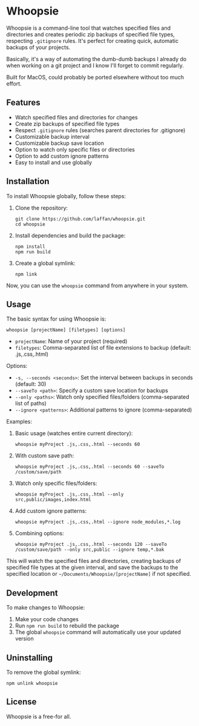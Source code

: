 # Whoopsie

Whoopsie is a command-line tool that watches specified files and directories and creates periodic zip backups of specified file types, respecting `.gitignore` rules. It's perfect for creating quick, automatic backups of your projects.

Basically, it's a way of automating the dumb-dumb backups I already do when working on a git project and I know I'll forget to commit regularly.  

Built for MacOS, could probably be ported elsewhere without too much effort.

## Features

- Watch specified files and directories for changes
- Create zip backups of specified file types
- Respect `.gitignore` rules (searches parent directories for .gitignore)
- Customizable backup interval
- Customizable backup save location
- Option to watch only specific files or directories
- Option to add custom ignore patterns
- Easy to install and use globally

## Installation

To install Whoopsie globally, follow these steps:

1. Clone the repository:
   ```
   git clone https://github.com/laffan/whoopsie.git
   cd whoopsie
   ```

2. Install dependencies and build the package:
   ```
   npm install
   npm run build
   ```

3. Create a global symlink:
   ```
   npm link
   ```

Now, you can use the `whoopsie` command from anywhere in your system.

## Usage

The basic syntax for using Whoopsie is:

```
whoopsie [projectName] [filetypes] [options]
```

- `projectName`: Name of your project (required)
- `filetypes`: Comma-separated list of file extensions to backup (default: .js,.css,.html)

Options:
- `-s, --seconds <seconds>`: Set the interval between backups in seconds (default: 30)
- `--saveTo <path>`: Specify a custom save location for backups
- `--only <paths>`: Watch only specified files/folders (comma-separated list of paths)
- `--ignore <patterns>`: Additional patterns to ignore (comma-separated)

Examples:

1. Basic usage (watches entire current directory):
   ```
   whoopsie myProject .js,.css,.html --seconds 60
   ```

2. With custom save path:
   ```
   whoopsie myProject .js,.css,.html --seconds 60 --saveTo /custom/save/path
   ```

3. Watch only specific files/folders:
   ```
   whoopsie myProject .js,.css,.html --only src,public/images,index.html
   ```

4. Add custom ignore patterns:
   ```
   whoopsie myProject .js,.css,.html --ignore node_modules,*.log
   ```

5. Combining options:
   ```
   whoopsie myProject .js,.css,.html --seconds 120 --saveTo /custom/save/path --only src,public --ignore temp,*.bak
   ```

This will watch the specified files and directories, creating backups of specified file types at the given interval, and save the backups to the specified location or `~/Documents/Whoopsie/[projectName]` if not specified.

## Development

To make changes to Whoopsie:

1. Make your code changes
2. Run `npm run build` to rebuild the package
3. The global `whoopsie` command will automatically use your updated version

## Uninstalling

To remove the global symlink:

```
npm unlink whoopsie
```

## License

Whoopsie is a free-for all.
